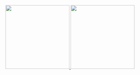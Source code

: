 <p align="center">
  <a href="https://github.com/Melody-Lin">
    <img height="200" src="https://github-readme-stats-melody-lins-projects.vercel.app/api?username=Melody-Lin&show_icons=true&theme=react&bg_color=00000000&rank_icon=github" />
  </a>
  <a href="https://github.com/Melody-Lin">
    <img height="200" src="https://github-readme-stats-melody-lins-projects.vercel.app/api/top-langs/?username=Melody-Lin&layout=compact&theme=react&bg_color=00000000" />
  </a>
</p>

